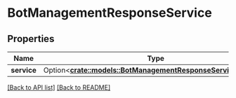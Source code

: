 # BotManagementResponseService

## Properties

Name | Type | Description | Notes
------------ | ------------- | ------------- | -------------
**service** | Option<[**crate::models::BotManagementResponseServiceService**](BotManagementResponseServiceService.md)> |  | 

[[Back to API list]](../README.md#documentation-for-api-endpoints) [[Back to README]](../README.md)


